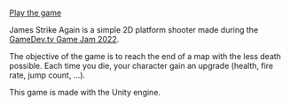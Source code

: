 [Play the game](https://eliaxfox.itch.io/james-strike-again)

James Strike Again is a simple 2D platform shooter made during the [GameDev.tv Game Jam 2022](https://itch.io/jam/gamedevtv-jam-2022).

The objective of the game is to reach the end of a map with the less death possible. Each time you die, your character gain an upgrade (health, fire rate, jump count, ...).

This game is made with the Unity engine.
